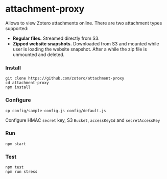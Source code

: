 # attachment-proxy

Allows to view Zotero attachments online. There are two attachment types supported:

* **Regular files.** Streamed directly from S3.
* **Zipped website snapshots.** Downloaded from S3 and mounted while user is loading the website snapshot. After a while the zip file is unmounted and deleted. 

### Install

```
git clone https://github.com/zotero/attachment-proxy
cd attachment-proxy
npm install
```
### Configure

```
cp config/sample-config.js config/default.js
```
Configure HMAC `secret` key, S3 `Bucket`, `accessKeyId` and `secretAccessKey`

### Run

```
npm start
```

### Test

```
npm test
npm run stress
```